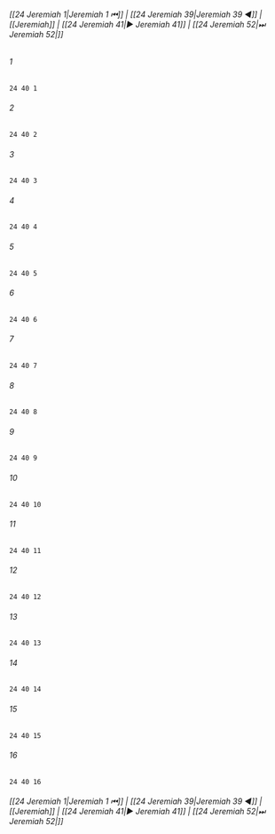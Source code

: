
###### [[24 Jeremiah 1|Jeremiah 1 ⏮]] | [[24 Jeremiah 39|Jeremiah 39 ◀]] | [[Jeremiah]] | [[24 Jeremiah 41|▶ Jeremiah 41]] | [[24 Jeremiah 52|⏭ Jeremiah 52|]]

###### 1
``` verse
24 40 1 
```
###### 2
``` verse
24 40 2 
```
###### 3
``` verse
24 40 3 
```
###### 4
``` verse
24 40 4 
```
###### 5
``` verse
24 40 5 
```
###### 6
``` verse
24 40 6 
```
###### 7
``` verse
24 40 7 
```
###### 8
``` verse
24 40 8 
```
###### 9
``` verse
24 40 9 
```
###### 10
``` verse
24 40 10 
```
###### 11
``` verse
24 40 11 
```
###### 12
``` verse
24 40 12 
```
###### 13
``` verse
24 40 13 
```
###### 14
``` verse
24 40 14 
```
###### 15
``` verse
24 40 15 
```
###### 16
``` verse
24 40 16 
```

###### [[24 Jeremiah 1|Jeremiah 1 ⏮]] | [[24 Jeremiah 39|Jeremiah 39 ◀]] | [[Jeremiah]] | [[24 Jeremiah 41|▶ Jeremiah 41]] | [[24 Jeremiah 52|⏭ Jeremiah 52|]]

